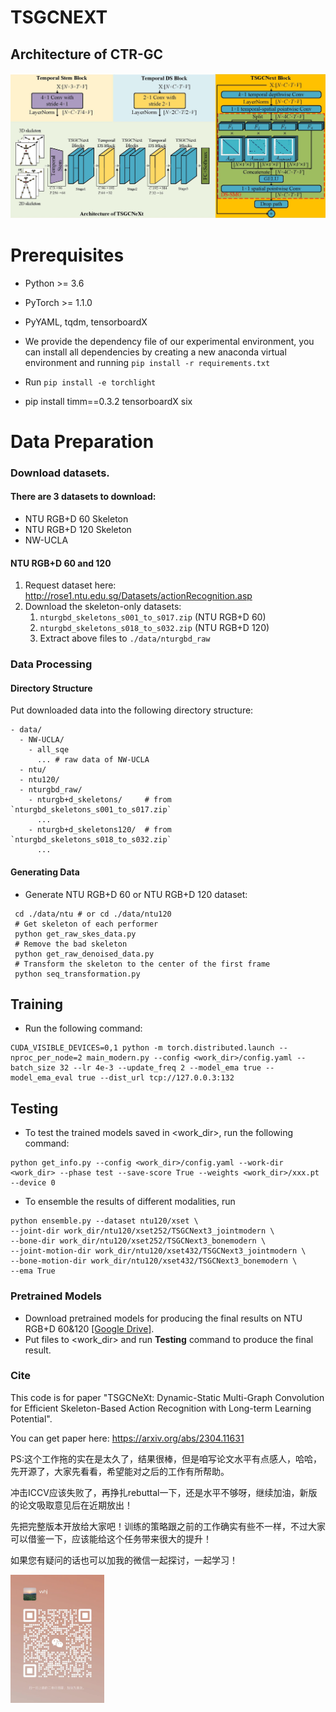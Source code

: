 # TSGCNEXT 


## Architecture of CTR-GC
![image](src/framework.jpg)
# Prerequisites

- Python >= 3.6
- PyTorch >= 1.1.0
- PyYAML, tqdm, tensorboardX

- We provide the dependency file of our experimental environment, you can install all dependencies by creating a new anaconda virtual environment and running `pip install -r requirements.txt `
- Run `pip install -e torchlight` 
- pip install timm==0.3.2 tensorboardX six

# Data Preparation

### Download datasets.

#### There are 3 datasets to download:

- NTU RGB+D 60 Skeleton
- NTU RGB+D 120 Skeleton
- NW-UCLA

#### NTU RGB+D 60 and 120

1. Request dataset here: http://rose1.ntu.edu.sg/Datasets/actionRecognition.asp
2. Download the skeleton-only datasets:
   1. `nturgbd_skeletons_s001_to_s017.zip` (NTU RGB+D 60)
   2. `nturgbd_skeletons_s018_to_s032.zip` (NTU RGB+D 120)
   3. Extract above files to `./data/nturgbd_raw`


### Data Processing

#### Directory Structure

Put downloaded data into the following directory structure:

```
- data/
  - NW-UCLA/
    - all_sqe
      ... # raw data of NW-UCLA
  - ntu/
  - ntu120/
  - nturgbd_raw/
    - nturgb+d_skeletons/     # from `nturgbd_skeletons_s001_to_s017.zip`
      ...
    - nturgb+d_skeletons120/  # from `nturgbd_skeletons_s018_to_s032.zip`
      ...
```

#### Generating Data

- Generate NTU RGB+D 60 or NTU RGB+D 120 dataset:

```
 cd ./data/ntu # or cd ./data/ntu120
 # Get skeleton of each performer
 python get_raw_skes_data.py
 # Remove the bad skeleton 
 python get_raw_denoised_data.py
 # Transform the skeleton to the center of the first frame
 python seq_transformation.py
```
## Training
- Run the following command:

```
CUDA_VISIBLE_DEVICES=0,1 python -m torch.distributed.launch --nproc_per_node=2 main_modern.py --config <work_dir>/config.yaml --batch_size 32 --lr 4e-3 --update_freq 2 --model_ema true --model_ema_eval true --dist_url tcp://127.0.0.3:132
```


## Testing

- To test the trained models saved in <work_dir>, run the following command:

```
python get_info.py --config <work_dir>/config.yaml --work-dir <work_dir> --phase test --save-score True --weights <work_dir>/xxx.pt --device 0
```

- To ensemble the results of different modalities, run 
```
python ensemble.py --dataset ntu120/xset \
--joint-dir work_dir/ntu120/xset252/TSGCNext3_jointmodern \
--bone-dir work_dir/ntu120/xset252/TSGCNext3_bonemodern \
--joint-motion-dir work_dir/ntu120/xset432/TSGCNext3_jointmodern \
--bone-motion-dir work_dir/ntu120/xset432/TSGCNext3_bonemodern \
--ema True
```

### Pretrained Models

- Download pretrained models for producing the final results on NTU RGB+D 60&120 [[Google Drive]](https://drive.google.com/file/d/1FNJUkvGcmEvyqP93SsIV-PnppA4LBdyA/view?usp=share_link).
- Put files to <work_dir> and run **Testing** command to produce the final result.

### Cite
This code is for paper "TSGCNeXt: Dynamic-Static Multi-Graph Convolution for Efficient Skeleton-Based Action Recognition with Long-term Learning Potential".

You can get paper here: https://arxiv.org/abs/2304.11631

PS:这个工作拖的实在是太久了，结果很棒，但是咱写论文水平有点感人，哈哈，先开源了，大家先看看，希望能对之后的工作有所帮助。

冲击ICCV应该失败了，再挣扎rebuttal一下，还是水平不够呀，继续加油，新版的论文吸取意见后在近期放出！

先把完整版本开放给大家吧！训练的策略跟之前的工作确实有些不一样，不过大家可以借鉴一下，应该能给这个任务带来很大的提升！

如果您有疑问的话也可以加我的微信一起探讨，一起学习！


<img width="150" src="src/wechat.jpg?x-oss-process=image/watermark,size_16,text_QDUxQ1RP5Y2a5a6i,color_FFFFFF,t_30,g_se,x_10,y_10,shadow_20,type_ZmFuZ3poZW5naGVpdGk="/>

